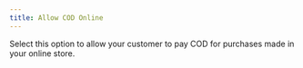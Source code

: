 ```yaml
---
title: Allow COD Online
---
```



Select this option to allow your customer to pay COD for purchases made in your online store.
